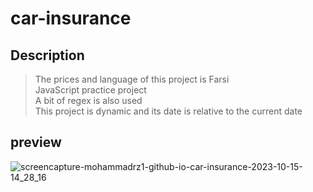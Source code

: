 # car-insurance

## Description 
> The prices and language of this project is Farsi <br>
> JavaScript practice project <br>
> A bit of regex is also used <br>
> This project is dynamic and its date is relative to the current date <br>

## preview
![screencapture-mohammadrz1-github-io-car-insurance-2023-10-15-14_28_16](https://github.com/mohammadrz1/car-insurance/assets/127238863/63493d57-e279-4c6f-87fb-92e4ea4e34eb)


